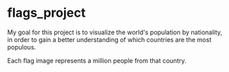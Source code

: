 flags_project
=============
My goal for this project is to visualize the world's population by nationality,
in order to gain a better understanding of which countries are the most populous.

Each flag image represents a million people from that country.

